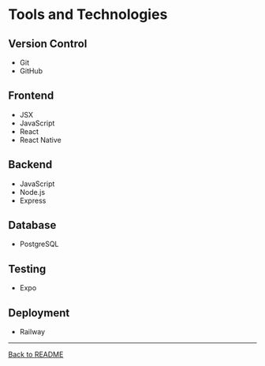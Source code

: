 # Tools and Technologies

## Version Control

- Git
- GitHub

## Frontend

- JSX
- JavaScript
- React
- React Native

## Backend

- JavaScript
- Node.js
- Express

## Database

- PostgreSQL

## Testing

- Expo

## Deployment

- Railway

---

[Back to README](../README.md)
